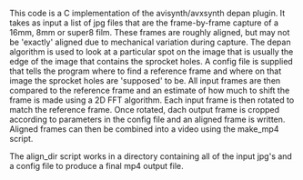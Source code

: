 This code is a C implementation of the avisynth/avxsynth depan plugin. It
takes as input a list of jpg files that are the frame-by-frame capture
of a 16mm, 8mm or super8 film.  These frames are roughly aligned, but
may not be 'exactly' aligned due to mechanical variation during capture.
The depan algorithm is used to look at a particular spot on the image that
is usually the edge of the image that contains the sprocket holes.  A config
file is supplied that tells the program where to find a reference frame and
where on that image the sprocket holes are 'supposed' to be.  All input
frames are then compared to the reference frame and an estimate of how much
to shift the frame is made using a 2D FFT algorithm.  Each input frame is then
rotated to match the reference frame.  Once rotated, dach output frame is cropped according
to parameters in the config file and an aligned frame is written.  Aligned frames
can then be combined into a video using the make_mp4 script.

The align_dir script works in a directory containing all of the input jpg's
and a config file to produce a final mp4 output file.
